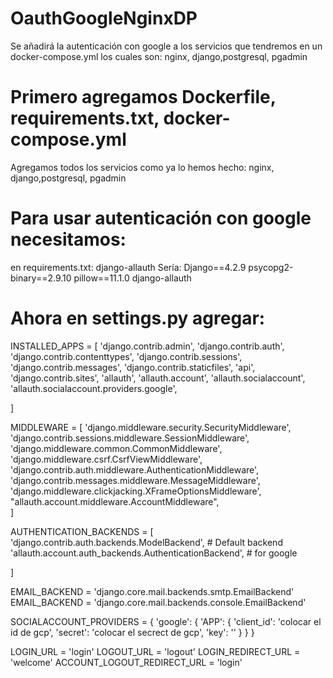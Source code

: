 # OauthGoogleNginxDP
Se añadirá la autenticación con google a los servicios que tendremos en un docker-compose.yml los cuales son: nginx, django,postgresql, pgadmin

# Primero agregamos Dockerfile, requirements.txt, docker-compose.yml
Agregamos todos los servicios como ya lo hemos hecho:
nginx, django,postgresql, pgadmin

# Para usar autenticación con google necesitamos:
en requirements.txt:
django-allauth
Sería:
            Django==4.2.9
            psycopg2-binary==2.9.10 
            pillow==11.1.0
            django-allauth

# Ahora en settings.py agregar:

INSTALLED_APPS = [
    'django.contrib.admin',
    'django.contrib.auth',
    'django.contrib.contenttypes',
    'django.contrib.sessions',
    'django.contrib.messages',
    'django.contrib.staticfiles',
    'api',
    'django.contrib.sites',
    'allauth',
    'allauth.account',
    'allauth.socialaccount',
    'allauth.socialaccount.providers.google',
    

]

MIDDLEWARE = [
    'django.middleware.security.SecurityMiddleware',
    'django.contrib.sessions.middleware.SessionMiddleware',
    'django.middleware.common.CommonMiddleware',
    'django.middleware.csrf.CsrfViewMiddleware',
    'django.contrib.auth.middleware.AuthenticationMiddleware',
    'django.contrib.messages.middleware.MessageMiddleware',
    'django.middleware.clickjacking.XFrameOptionsMiddleware',\
    "allauth.account.middleware.AccountMiddleware",  
]


AUTHENTICATION_BACKENDS = [
    'django.contrib.auth.backends.ModelBackend',  # Default backend
    'allauth.account.auth_backends.AuthenticationBackend',    # for google

]

EMAIL_BACKEND = 'django.core.mail.backends.smtp.EmailBackend'
EMAIL_BACKEND = 'django.core.mail.backends.console.EmailBackend'

SOCIALACCOUNT_PROVIDERS = {
    'google': {
        'APP': {
            'client_id': 'colocar el id de gcp',
            'secret': 'colocar el secrect de gcp',
            'key': ''
        }
    }
}

LOGIN_URL = 'login'
LOGOUT_URL = 'logout'
LOGIN_REDIRECT_URL = 'welcome'
ACCOUNT_LOGOUT_REDIRECT_URL = 'login'



